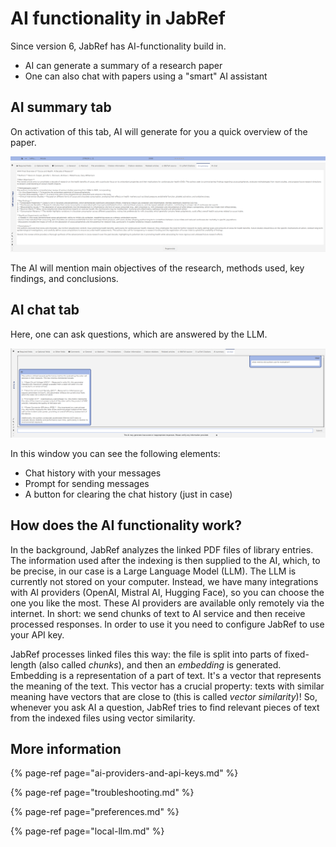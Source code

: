 # AI functionality in JabRef

Since version 6, JabRef has AI-functionality build in.

- AI can generate a summary of a research paper
- One can also chat with papers using a "smart" AI assistant

## AI summary tab

On activation of this tab, AI will generate for you a quick overview of the paper.

![AI summary tab screenshot](../.gitbook/assets/AiSummary.png)

The AI will mention main objectives of the research, methods used, key findings, and conclusions.

## AI chat tab

Here, one can ask questions, which are answered by the LLM.

![AI chat tab screenshot](../.gitbook/assets/AiChat.png)

In this window you can see the following elements:

- Chat history with your messages
- Prompt for sending messages
- A button for clearing the chat history (just in case)

## How does the AI functionality work?

In the background, JabRef analyzes the linked PDF files of library entries. The information used after the indexing is then supplied to the AI,
which, to be precise, in our case is a Large Language Model (LLM). The LLM is currently not stored on your computer. Instead, we have many
integrations with AI providers (OpenAI, Mistral AI, Hugging Face), so you can choose the one you like the most. These AI providers are available
only remotely via the internet. In short: we send chunks of text to AI service and then receive processed responses. In order to use it you need
to configure JabRef to use your API key.

JabRef processes linked files this way: the file is split into parts of fixed-length (also called *chunks*), and then an *embedding* is generated. Embedding is a
representation of a part of text. It's a vector that represents the meaning of the text. This vector has a crucial property: texts with
similar meaning have vectors that are close to (this is called *vector similarity*)! So, whenever you ask AI a question, JabRef tries to find relevant pieces
of text from the indexed files using vector similarity.

## More information

{% page-ref page="ai-providers-and-api-keys.md" %}

{% page-ref page="troubleshooting.md" %}

{% page-ref page="preferences.md" %}

{% page-ref page="local-llm.md" %}
